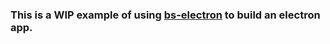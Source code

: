 ### This is a WIP example of using [bs-electron](https://github.com/arnarthor/bs-electron) to build an electron app.
